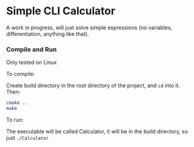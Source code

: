 # Simple CLI Calculator

A work in progress, will just solve simple expressions (no variables, differentiation, anything like that).

### Compile and Run

Only tested on Linux

To compile:

Create build directory in the root directory of the project, and `cd` into it. Then:
```bash
cmake ..
make
```

To run:

The executable will be called Calculator, it will be in the build directory, so just `./Calculator`
